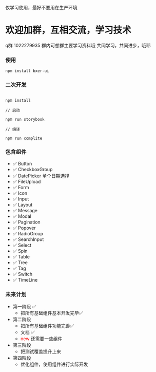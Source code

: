 仅学习使用，最好不要用在生产环境
# 欢迎加群，互相交流，学习技术
 q群 1022279935
 群内可想群主要学习资料哦
 共同学习，共同进步，哦耶

### 使用

```
npm install bxer-ui
```

### 二次开发

```

npm install 

// 启动

npm run storybook

// 编译

npm run complite

```

### 包含组件
- ✅ Button 
- ✅ CheckboxGroup
- ✅ DatePicker 单个日期选择
- ✅ FileUpload
- ✅ Form
- ✅ Icon
- ✅ Input
- ✅ Layout
- ✅ Message
- ✅ Modal
- ✅ Pagination
- ✅ Popover
- ✅ RadioGroup
- ✅ SearchInput
- ✅ Select
- ✅ Spin
- ✅ Table
- ✅ Tree
- ✅ Tag
- ✅ Switch
- ✅ TimeLine



### 未来计划

- 第一阶段 ✅
  - 把所有基础组件基本开发完毕✅
- 第二阶段
  - 把所有基础组件功能完善✅
  - 文档 ✅
  - <span style="color:red">new </span> 还需要一些组件
- 第三阶段
  - 把测试覆盖提升上来
- 第四阶段
  - 优化组件，使用组件进行实际开发
  
